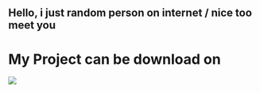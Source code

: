 ## Hello, i just random person on internet / nice too meet you

# My Project can be download on

[![](https://raw.githubusercontent.com/modrinth/art/main/Branding/Badge/badge-dark__184x72.png)](https://modrinth.com/user/MidnightTale)
